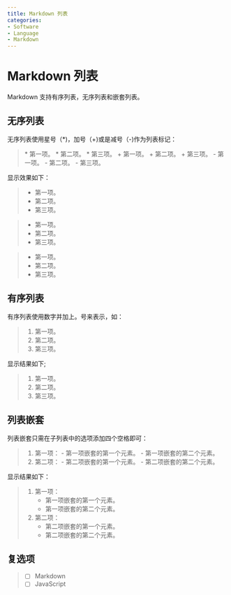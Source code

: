```yaml
---
title: Markdown 列表
categories:
- Software
- Language
- Markdown
---
```

# Markdown 列表

Markdown 支持有序列表，无序列表和嵌套列表。

## 无序列表

无序列表使用星号（*)，加号（+)或是减号（-)作为列表标记：
>\* 第一项。
\* 第二项。
\* 第三项。
\+ 第一项。
\+ 第二项。
\+ 第三项。
\- 第一项。
\- 第二项。
\- 第三项。

显示效果如下：
>* 第一项。
>* 第二项。
>* 第三项。

>+ 第一项。
>+ 第二项。
>+ 第三项。

>- 第一项。
>- 第二项。
>- 第三项。

## 有序列表

有序列表使用数字并加上。号来表示，如：
>1. 第一项。
>2. 第二项。
>3. 第三项。

显示结果如下;
>1. 第一项。
>2. 第二项。
>3. 第三项。

## 列表嵌套

列表嵌套只需在子列表中的选项添加四个空格即可：
>1. 第一项：
   \- 第一项嵌套的第一个元素。
   \- 第一项嵌套的第二个元素。
>2. 第二项：
   \- 第二项嵌套的第一个元素。
   \- 第二项嵌套的第二个元素。

显示结果如下：
>1. 第一项：
>    - 第一项嵌套的第一个元素。
>    - 第一项嵌套的第二个元素。
>2. 第二项：
>    - 第二项嵌套的第一个元素。
>    - 第二项嵌套的第二个元素。

## 复选项


> - [ ] Markdown
> - [ ] JavaScript


